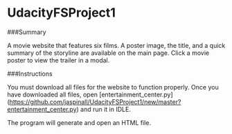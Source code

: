 # UdacityFSProject1

###Summary

A movie website that features six films. A poster image, the title, and a quick summary of the storyline are available on the main page. Click a movie poster to view the trailer in a modal. 

###Instructions

You must download all files for the website to function properly. Once you have downloaded all files, open [entertainment_center.py] (https://github.com/jaspinall/UdacityFSProject1/new/master?entertainment_center.py) and run it in IDLE. 

The program will generate and open an HTML file. 
